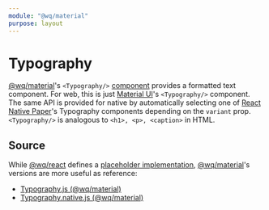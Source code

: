 ```yaml
---
module: "@wq/material"
purpose: layout
---
```


# Typography

[@wq/material]'s `<Typography/>` [component] provides a formatted text component.  For web, this is just [Material UI][material-ui]'s `<Typography/>` component.  The same API is provided for native by automatically selecting one of [React Native Paper][react-native-paper]'s Typography components depending on the `variant` prop.  `<Typography/>` is analogous to `<h1>, <p>, <caption>` in HTML.

## Source

While [@wq/react] defines a [placeholder implementation][react-src], [@wq/material]'s versions are more useful as reference:

 * [Typography.js (@wq/material)][material-src]
 * [Typography.native.js (@wq/material)][material-native-src]

[component]: ./index.md
[@wq/react]: ../@wq/react.md
[@wq/material]: ../@wq/material.md
[material-ui]: https://material-ui.com/
[react-native-paper]: https://callstack.github.io/react-native-paper/

[react-src]: https://github.com/wq/wq.app/blob/main/packages/react/src/components/Typography.js
[material-src]: https://github.com/wq/wq.app/blob/main/packages/material/src/components/Typography.js
[material-native-src]: https://github.com/wq/wq.app/blob/main/packages/material/src/components/Typography.native.js

